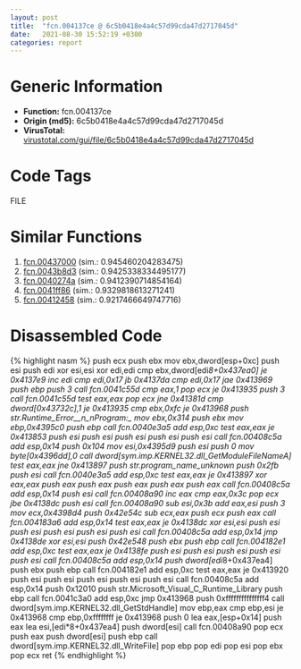 ```yaml
---
layout: post
title:  "fcn.004137ce @ 6c5b0418e4a4c57d99cda47d2717045d"
date:   2021-08-30 15:52:19 +0300
categories: report
---
```


# Generic Information
- **Function:** fcn.004137ce
- **Origin (md5):** 6c5b0418e4a4c57d99cda47d2717045d
- **VirusTotal:** [virustotal.com/gui/file/6c5b0418e4a4c57d99cda47d2717045d][virustotal_ref]

# Code Tags
<span class="tag" id="FILE">FILE</span>


# Similar Functions

1. [fcn.00437000][similar_1_ref] (sim.: 0.945460204283475)
2. [fcn.0043b8d3][similar_2_ref] (sim.: 0.9425338334495177)
3. [fcn.0040274a][similar_3_ref] (sim.: 0.9412390714854164)
4. [fcn.0041ff86][similar_4_ref] (sim.: 0.9329818613271241)
5. [fcn.00412458][similar_5_ref] (sim.: 0.9217466649747716)


# Disassembled Code

{% highlight nasm %}
push ecx
push ebx
mov ebx,dword[esp+0xc]
push esi
push edi
xor esi,esi
xor edi,edi
cmp ebx,dword[edi*8+0x437ea0]
je 0x4137e9
inc edi
cmp edi,0x17
jb 0x4137da
cmp edi,0x17
jae 0x413969
push ebp
push 3
call fcn.0041c55d
cmp eax,1
pop ecx
je 0x413935
push 3
call fcn.0041c55d
test eax,eax
pop ecx
jne 0x41381d
cmp dword[0x43732c],1
je 0x413935
cmp ebx,0xfc
je 0x413968
push str.Runtime_Error__n_nProgram:_
mov ebx,0x314
push ebx
mov ebp,0x4395c0
push ebp
call fcn.0040e3a5
add esp,0xc
test eax,eax
je 0x413853
push esi
push esi
push esi
push esi
push esi
call fcn.00408c5a
add esp,0x14
push 0x104
mov esi,0x4395d9
push esi
push 0
mov byte[0x4396dd],0
call dword[sym.imp.KERNEL32.dll_GetModuleFileNameA]
test eax,eax
jne 0x413897
push str._program_name_unknown_
push 0x2fb
push esi
call fcn.0040e3a5
add esp,0xc
test eax,eax
je 0x413897
xor eax,eax
push eax
push eax
push eax
push eax
push eax
call fcn.00408c5a
add esp,0x14
push esi
call fcn.00408a90
inc eax
cmp eax,0x3c
pop ecx
jbe 0x4138dc
push esi
call fcn.00408a90
sub esi,0x3b
add eax,esi
push 3
mov ecx,0x4398d4
push 0x42e54c
sub ecx,eax
push ecx
push eax
call fcn.004183a6
add esp,0x14
test eax,eax
je 0x4138dc
xor esi,esi
push esi
push esi
push esi
push esi
push esi
call fcn.00408c5a
add esp,0x14
jmp 0x4138de
xor esi,esi
push 0x42e548
push ebx
push ebp
call fcn.004182e1
add esp,0xc
test eax,eax
je 0x4138fe
push esi
push esi
push esi
push esi
push esi
call fcn.00408c5a
add esp,0x14
push dword[edi*8+0x437ea4]
push ebx
push ebp
call fcn.004182e1
add esp,0xc
test eax,eax
je 0x413920
push esi
push esi
push esi
push esi
push esi
call fcn.00408c5a
add esp,0x14
push 0x12010
push str.Microsoft_Visual_C_Runtime_Library
push ebp
call fcn.0041c3a0
add esp,0xc
jmp 0x413968
push 0xfffffffffffffff4
call dword[sym.imp.KERNEL32.dll_GetStdHandle]
mov ebp,eax
cmp ebp,esi
je 0x413968
cmp ebp,0xffffffff
je 0x413968
push 0
lea eax,[esp+0x14]
push eax
lea esi,[edi*8+0x437ea4]
push dword[esi]
call fcn.00408a90
pop ecx
push eax
push dword[esi]
push ebp
call dword[sym.imp.KERNEL32.dll_WriteFile]
pop ebp
pop edi
pop esi
pop ebx
pop ecx
ret 
{% endhighlight %}


[similar_1_ref]: /report/fcn.00437000@46f6c2adf1fd4d1453ed312ca79dd9bf
[similar_2_ref]: /report/fcn.0043b8d3@7b00dd8f2abf54a73bfb09681334ff78
[similar_3_ref]: /report/fcn.0040274a@e38ba004520fa1a86a35b63e8d5843ef
[similar_4_ref]: /report/fcn.0041ff86@de21a548b66aa6c0b17491b6a31e14fa
[similar_5_ref]: /report/fcn.00412458@59aef7c08025d70f84c85db2092fc99e
[virustotal_ref]: https://www.virustotal.com/gui/file/6c5b0418e4a4c57d99cda47d2717045d
